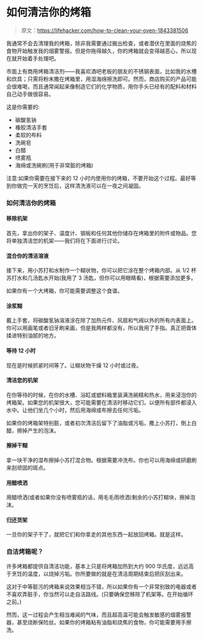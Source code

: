# 如何清洁你的烤箱

> 原文：<https://lifehacker.com/how-to-clean-your-oven-1843381506>

我通常不会去清理我的烤箱，除非我需要通过搬出检查，或者潜伏在里面的烧焦的食物开始触发我的烟雾警报。但是你拖得越久，你的烤箱就会变得越恶心，所以现在就开始着手处理吧。



市面上有商用烤箱清洁剂——我喜欢酒吧老板的朋友的不锈钢表面，比如我的水槽和炊具；只需将粉末撒在烤箱里，用湿海绵擦洗即可。然而，商店购买的产品可能会很难喝，而且通常闻起来像制造它们的化学物质，用你手头已经有的配料和材料自己动手做很容易。

这是你需要的:

*   碳酸氢钠
*   橡胶清洁手套
*   柔软的布料
*   洗碗皂
*   白醋
*   喷雾瓶
*   海绵或洗碗刷(用于非常脏的烤箱)

注意:如果你需要在接下来的 12 小时内使用你的烤箱，不要开始这个过程。最好等到你做完一天的烹饪后，这样清洗液可以在一夜之间凝固。

### 如何清洁你的烤箱

#### 移除机架

首先，拿出你的架子、温度计、钢板和任何其他你储存在烤箱里的附件或物品。您将单独清洁您的机架——我们将在下面进行讨论。

#### 混合你的清洁溶液

接下来，用小苏打和水制作一个糊状物，你可以把它涂在整个烤箱内部。从 1/2 杯苏打水和几汤匙水开始(我用了 3 汤匙，但你可以用眼睛看)，根据需要添加更多。

如果你有一个大烤箱，你可能需要调整这个食谱。

#### 涂浆糊

戴上手套，将碳酸氢钠溶液涂在除了加热元件、风扇和气阀以外的所有内表面上。你可以用画笔或者旧牙刷来画，但是我两样都没有，所以我用了手指。真正把膏体揉进特别油腻的地方。

#### 等待 12 小时

现在是时候抓紧时间等了。让糊状物干燥 12 小时或过夜。

#### 清洁您的机架

在你等待的时候，在你的水槽、浴缸或塑料箱里装满洗碗精和热水，用来浸泡你的烤箱架。如果您的机架很大，您可能需要在清洁时移动它们，以便所有部件都浸入水中。让他们坐几个小时，然后用海绵或布擦去任何污垢。

如果你的烤箱架特别脏，或者初次清洁后留下了油脂或污垢，撒上小苏打，倒上白醋，擦掉产生的泡沫。

#### 擦掉干糊

拿一块干净的湿布擦掉小苏打混合物。根据需要冲洗布。你也可以用海绵或研磨刷来刮顽固的斑点。

#### 用醋喷洒

用醋喷洒(或者如果你没有喷雾瓶的话，用毛毛雨喷洒)剩余的小苏打糊块，擦掉泡沫。

#### 归还货架

一旦你的架子干了，就把它们和你拿走的其他东西一起放回烤箱。就是这样。

### 自洁烤箱呢？

许多烤箱都提供自清洁功能，基本上只是将烤箱加热到大约 900 华氏度，远远高于烹饪的温度，以烧掉污垢。你所要做的就是在清洁周期结束后把灰刮出来。

这对于中等脏污的烤箱来说效果相当不错，所以如果你有一个非常别致的电器或者不喜欢弄脏手，你当然可以走自洁路线。(只要确保您移除了机架等。在开始循环之前。)

然而，这一过程会产生相当难闻的气味，而且超高温可能会触发敏感的烟雾报警器，甚至烧断保险丝。如果你的烤箱粘有油脂和烧焦的食物，你可能需要用手擦洗。